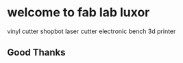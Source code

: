 # welcome to fab lab luxor
vinyl cutter
shopbot
laser cutter
electronic bench
3d printer
## Good Thanks